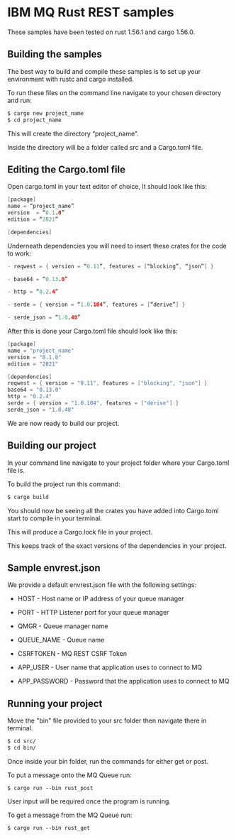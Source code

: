 # IBM MQ Rust REST samples

These samples have been tested on rust 1.56.1 and cargo 1.56.0.

## Building the samples

The best way to build and compile these samples is to set up your environment with rustc and cargo installed. 

To run these files on the command line navigate to your chosen directory and run: 

```bash
$ cargo new project_name
$ cd project_name
```
This will create the directory “project_name”.

Inside the directory will be a folder called src and a Cargo.toml file.

## Editing the Cargo.toml file

Open cargo.toml in your text editor of choice, It should look like this:

```c
[package]
name = “project_name”
version  = “0.1.0”
edition = “2021”

[dependencies]
```

Underneath dependencies you will need to insert these crates for the code to work:
```c
- reqwest = { version = “0.11”, features = [“blocking”, “json”] }

- base64 = “0.13.0”

- http = “0.2.4”

- serde = { version = “1.0.104”, features = [“derive”] }

- serde_json = “1.0.48”
```

After this is done your Cargo.toml file should look like this:

```c
[package]
name = "project_name"
version = "0.1.0"
edition = "2021"

[dependencies]
reqwest = { version = "0.11", features = ["blocking", "json"] }
base64 = "0.13.0"
http = "0.2.4"
serde = { version = "1.0.104", features = ["derive"] }
serde_json = "1.0.48"
```

We are now ready to build our project.

## Building our project

In your command line navigate to your project folder where your Cargo.toml file is. 

To build the project run this command:

```bash
$ cargo build
```

You should now be seeing all the crates you have added into Cargo.toml start to compile in your terminal.

This will produce a Cargo.lock file in your project. 

This keeps track of the exact versions of the dependencies in your project.


## Sample envrest.json

We provide a default envrest.json file with the following settings: 

* HOST - Host name or IP address of your queue manager

* PORT - HTTP Listener port for your queue manager

* QMGR - Queue manager name

* QUEUE_NAME - Queue name

* CSRFTOKEN - MQ REST CSRF Token

* APP_USER - User name that application uses to connect to MQ

* APP_PASSWORD - Password that the application uses to connect to MQ
 

## Running your project

Move the "bin" file provided to your src folder then navigate there in terminal.

```bash
$ cd src/
$ cd bin/
```

Once inside your bin folder, run the commands for either get or post.

To put a message onto the MQ Queue run:

```
$ cargo run --bin rust_post
```
User input will be required once the program is running.

To get a message from the MQ Queue run:

```
$ cargo run --bin rust_get
```

 